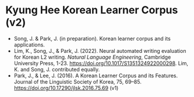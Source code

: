 # Kyung Hee Korean Learner Corpus (v2)

* Song, J. & Park, J. (in preparation). Korean learner corpus and its applications.
* Lim, K., Song, J., & Park, J. (2022). Neural automated writing evaluation for Korean L2 writing. *Natural Language Engineering*, Cambridge University Press, 1-23. https://doi.org/10.1017/S1351324922000298.  Lim, K. and Song, J. contributed equally.
* Park, J., & Lee, J. (2016). A Korean Learner Corpus and its Features. Journal of the Linguistic Society of Korea, 75, 69–85. https://doi.org/10.17290/jlsk.2016.75.69 (v1)


